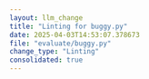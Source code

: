```yaml
---
layout: llm_change
title: "Linting for buggy.py"
date: 2025-04-03T14:53:07.378673
file: "evaluate/buggy.py"
change_type: "Linting"
consolidated: true
---
```

